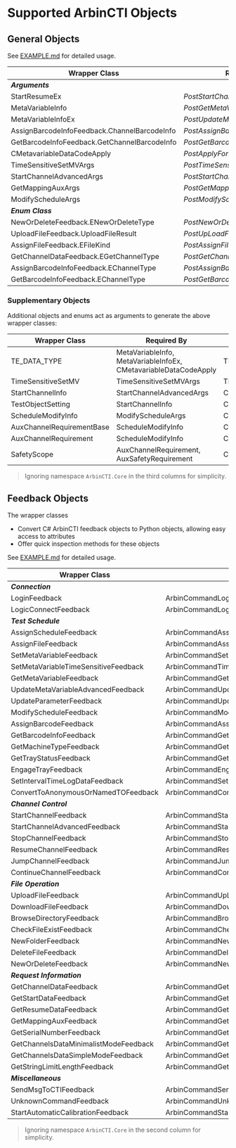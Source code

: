 # Supported ArbinCTI Objects
## General Objects
See [EXAMPLE.md](../../EXAMPLE.md#arbin-object-creation) for detailed usage.

| Wrapper Class                                | Required By                        | Original Object                                           |
|----------------------------------------------|------------------------------------|-----------------------------------------------------------|
| ***Arguments***                              |                                    |                                                           |
| StartResumeEx                                | *PostStartChannelEx*               | StartResumeEx                                             |
| MetaVariableInfo                             | *PostGetMetaVariables*             | ArbinCommandGetMetaVariablesFeed.MetaVariableInfo         |
| MetaVariableInfoEx                           | *PostUpdateMetaVariableAdvancedEx* | MetaVariableInfoEx                                        |
| AssignBarcodeInfoFeedback.ChannelBarcodeInfo | *PostAssignBarcodeInfo*            | ArbinCommandAssignBarcodeInfoFeed.ChannelBarcodeInfo      |
| GetBarcodeInfoFeedback.GetChannelBarcodeInfo | *PostGetBarcodeInfo*               | ArbinCommandGetBarcodeInfoFeed.GetChannelBarcodeInfo      |
| CMetavariableDataCodeApply                   | *PostApplyForUDPCommunication*     | ArbinCommandCMetavariableDataCodeApply                    |
| TimeSensitiveSetMVArgs                       | *PostTimeSensitiveSetMV*           | ArbinCommandTimeSensitiveSetMVArgs                        |
| StartChannelAdvancedArgs                     | *PostStartChannelAdvanced*         | Common.Start.StartChannelAdvancedArgs                     |
| GetMappingAuxArgs                            | *PostGetMappingAux*                | Common.GetMappingAux.GetMappingAuxArgs                    |
| ModifyScheduleArgs                           | *PostModifySchedule*               | Common.ModifySchedule.ModifyScheduleArgs                  |
| ***Enum Class***                             |                                    |                                                           |
| NewOrDeleteFeedback.ENewOrDeleteType         | *PostNewOrDelete*                  | ArbinCommandNewOrDeleteFeed.NEW_OR_DELETE_TYPE            |
| UploadFileFeedback.UploadFileResult          | *PostUpLoadFile*                   | ArbinCommandUpLoadFileFeed.CUpLoadFileResult              |
| AssignFileFeedback.EFileKind                 | *PostAssignFile*                   | ArbinCommandAssignFileFeed.EFileKind                      |
| GetChannelDataFeedback.EGetChannelType       | *PostGetChannelsData*              | ArbinCommandGetChannelFeed.GET_CHANNEL_TYPE               |
| AssignBarcodeInfoFeedback.EChannelType       | *PostAssignBarcodeInfo*            | ArbinCommandAssignBarcodeInfoFeed.EChannelType            |
| GetBarcodeInfoFeedback.EChannelType          | *PostGetBarcodeInfo*               | ArbinCommandGetBarcodeInfoFeed.EChannelType               |

### Supplementary Objects
Additional objects and enums act as arguments to generate the above wrapper classes:

| Wrapper Class                          | Required By                            | Original Object                                      |
|----------------------------------------|----------------------------------------|------------------------------------------------------|
| TE_DATA_TYPE                           | MetaVariableInfo, MetaVariableInfoEx, CMetavariableDataCodeApply | TE_DATA_TYPE               |
| TimeSensitiveSetMV                     | TimeSensitiveSetMVArgs                 | TimeSensitiveSetMV                                   |
| StartChannelInfo                       | StartChannelAdvancedArgs               | Common.Start.StartChannelInfo                        |
| TestObjectSetting                      | StartChannelInfo                       | Common.Start.TestObjectSetting                       |
| ScheduleModifyInfo                     | ModifyScheduleArgs                     | Common.ModifySchedule.ModifyScheduleArgs             |
| AuxChannelRequirementBase              | ScheduleModifyInfo                     | Common.ModifySchedule.AuxChannelRequirementBase      |
| AuxChannelRequirement                  | ScheduleModifyInfo                     | Common.ModifySchedule.AuxChannelRequirement          |
| SafetyScope                            | AuxChannelRequirement, AuxSafetyRequirement | Common.ModifySchedule.SafetyScope               |

> Ignoring namespace `ArbinCTI.Core` in the third columns for simplicity.

## Feedback Objects
The wrapper classes
- Convert C# ArbinCTI feedback objects to Python objects, allowing easy access to attributes
- Offer quick inspection methods for these objects

See [EXAMPLE.md](../../../EXAMPLE.md#arbin-feedback-accessing) for detailed usage.

| Wrapper Class                         | Original Object                                   |
|---------------------------------------|---------------------------------------------------|
| ***Connection***                      |                                                   |
| LoginFeedback                         | ArbinCommandLoginFeed                             |
| LogicConnectFeedback                  | ArbinCommandLogicConnectFeed                      |
| ***Test Schedule***                   |                                                   |
| AssignScheduleFeedback                | ArbinCommandAssignScheduleFeed                    |
| AssignFileFeedback                    | ArbinCommandAssignFileFeed                        |
| SetMetaVariableFeedback               | ArbinCommandSetMetaVariableFeed                   |
| SetMetaVariableTimeSensitiveFeedback  | ArbinCommandTimeSensitiveSetMVFeed                |
| GetMetaVariableFeedback               | ArbinCommandGetMetaVariablesFeed                  |
| UpdateMetaVariableAdvancedFeedback    | ArbinCommandUpdateMetaVariableAdvancedFeed        |
| UpdateParameterFeedback               | ArbinCommandUpdateParamenterFeed                  |
| ModifyScheduleFeedback                | ArbinCommandModifyScheduleFeed                    |
| AssignBarcodeFeedback                 | ArbinCommandAssignBarcodeInfoFeed                 |
| GetBarcodeInfoFeedback                | ArbinCommandGetBarcodeInfoFeed                    |
| GetMachineTypeFeedback                | ArbinCommandGetMachineTypeFeed                    |
| GetTrayStatusFeedback                 | ArbinCommandGetTrayStatusFeed                     |
| EngageTrayFeedback                    | ArbinCommandEngageTrayFeed                        |
| SetIntervalTimeLogDataFeedback        | ArbinCommandSetIntervalTimeLogDataFeed            |
| ConvertToAnonymousOrNamedTOFeedback   | ArbinCommandConvertToAnonymousOrNamedTOFeed       |
| ***Channel Control***                 |                                                   |
| StartChannelFeedback                  | ArbinCommandStartChannelFeed                      |
| StartChannelAdvancedFeedback          | ArbinCommandStartChannelAdvancedFeed              |
| StopChannelFeedback                   | ArbinCommandStopChannelFeed                       |
| ResumeChannelFeedback                 | ArbinCommandResumeChannelFeed                     |
| JumpChannelFeedback                   | ArbinCommandJumpChannelFeed                       |
| ContinueChannelFeedback               | ArbinCommandContinueChannelFeed                   |
| ***File Operation***                  |                                                   |
| UploadFileFeedback                    | ArbinCommandUpLoadFileFeed                        |
| DownloadFileFeedback                  | ArbinCommandDownloadFileFeed                      |
| BrowseDirectoryFeedback               | ArbinCommandBrowseDirectoryFeed                   |
| CheckFileExistFeedback                | ArbinCommandCheckFileExFeed                       |
| NewFolderFeedback                     | ArbinCommandNewFolderFeed                         |
| DeleteFileFeedback                    | ArbinCommandDeleteFileFeed                        |
| NewOrDeleteFeedback                   | ArbinCommandNewOrDeleteFeed                       |
| ***Request Information***             |                                                   |
| GetChannelDataFeedback                | ArbinCommandGetChannelDataFeed                    |
| GetStartDataFeedback                  | ArbinCommandGetStartDataFeed                      |
| GetResumeDataFeedback                 | ArbinCommandGetResumeDataFeed                     |
| GetMappingAuxFeedback                 | ArbinCommandGetMappingAuxFeed                     |
| GetSerialNumberFeedback               | ArbinCommandGetSerialNumberFeed                   |
| GetChannelsDataMinimalistModeFeedback | ArbinCommandGetChannelDataMinimalistModeFeed      |
| GetChannelsDataSimpleModeFeedback     | ArbinCommandGetChannelDataSimpleModeFeed          |
| GetStringLimitLengthFeedback          | ArbinCommandGetStringLimitLengthFeed              |
| ***Miscellaneous***                   |                                                   |
| SendMsgToCTIFeedback                  | ArbinCommandSendMsgToCTIFeed                      |
| UnknownCommandFeedback                | ArbinCommandUnknownCommandFeed                    |
| StartAutomaticCalibrationFeedback     | ArbinCommandStartAutomaticCalibrationFeed         |

> Ignoring namespace `ArbinCTI.Core` in the second column for simplicity.
